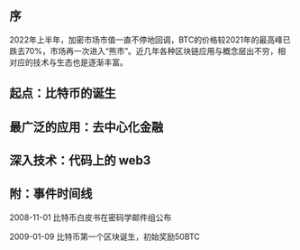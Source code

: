 ## 序
2022年上半年，加密市场市值一直不停地回调，BTC的价格较2021年的最高峰已跌去70%，市场再一次进入“熊市”。近几年各种区块链应用与概念层出不穷，相对应的技术与生态也是逐渐丰富。

## 起点：比特币的诞生

## 最广泛的应用：去中心化金融

## 深入技术：代码上的 web3

## 附：事件时间线
2008-11-01 比特币白皮书在密码学邮件组公布

2009-01-09 比特币第一个区块诞生，初始奖励50BTC

